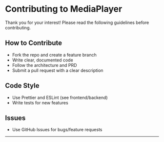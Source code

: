 # Contributing to MediaPlayer

Thank you for your interest! Please read the following guidelines before contributing.

## How to Contribute
- Fork the repo and create a feature branch
- Write clear, documented code
- Follow the architecture and PRD
- Submit a pull request with a clear description

## Code Style
- Use Prettier and ESLint (see frontend/backend)
- Write tests for new features

## Issues
- Use GitHub Issues for bugs/feature requests

---
